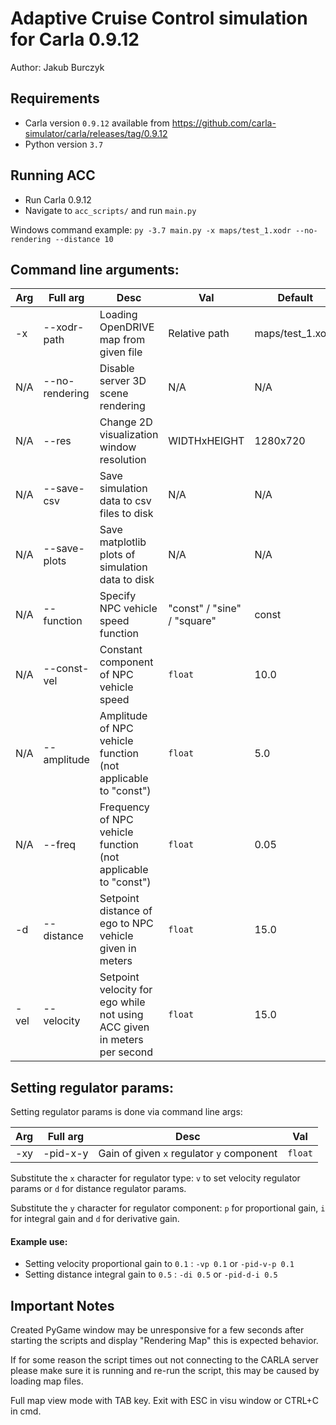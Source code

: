 # Adaptive Cruise Control simulation for Carla 0.9.12
Author: Jakub Burczyk
## Requirements
* Carla version ```0.9.12``` available from https://github.com/carla-simulator/carla/releases/tag/0.9.12
* Python version ```3.7```
## Running ACC
* Run Carla 0.9.12
* Navigate to ```acc_scripts/``` and run ```main.py```

Windows command example:
```py -3.7 main.py -x maps/test_1.xodr --no-rendering --distance 10```

## Command line arguments:
| Arg  | Full arg | Desc | Val | Default |
|-|-|-|-|-|
| -x | --xodr-path | Loading OpenDRIVE map from given file | Relative path | maps/test_1.xodr |
| N/A | --no-rendering | Disable server 3D scene rendering | N/A | N/A |
| N/A | --res | Change 2D visualization window resolution | WIDTHxHEIGHT | 1280x720 |
| N/A | --save-csv | Save simulation data to csv files to disk| N/A | N/A |
| N/A | --save-plots | Save matplotlib plots of simulation data to disk | N/A | N/A |
| N/A | --function | Specify NPC vehicle speed function | "const" / "sine" / "square" | const |
| N/A | --const-vel | Constant component of NPC vehicle speed | ```float``` | 10.0 |
| N/A | --amplitude | Amplitude of NPC vehicle function (not applicable to "const") | ```float``` | 5.0 |
| N/A | --freq | Frequency of NPC vehicle function (not applicable to "const") | ```float``` | 0.05 |
| -d | --distance | Setpoint distance of ego to NPC vehicle given in meters | ```float``` | 15.0 |
| -vel | --velocity | Setpoint velocity for ego while not using ACC given in meters per second| ```float``` | 15.0 |

## Setting regulator params:
Setting regulator params is done via command line args:

| Arg  | Full arg | Desc | Val |
|-|-|-|-|
| -xy | -pid-x-y | Gain of given ```x``` regulator ```y``` component | ```float```|

Substitute the ```x``` character for regulator type: ```v``` to set velocity regulator params or ```d``` for distance regulator params.

Substitute the ```y``` character for regulator component: ```p``` for proportional gain, ```i``` for integral gain and ```d``` for derivative gain.

#### Example use:

* Setting velocity proportional gain to ```0.1``` : ```-vp 0.1``` or ```-pid-v-p 0.1```
* Setting distance integral gain to ```0.5``` : ```-di 0.5``` or ```-pid-d-i 0.5```

## Important Notes
Created PyGame window may be unresponsive for a few seconds after starting the scripts and display "Rendering Map" this is expected behavior.

If for some reason the script times out not connecting to the CARLA server please make sure it is running and re-run the script, this may be caused by loading map files.

Full map view mode with TAB key. Exit with ESC in visu window or CTRL+C in cmd.
